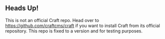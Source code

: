 ## Heads Up!
This is not an official Craft repo. Head over to https://github.com/craftcms/craft if you want to install Craft from its official repository. This repo is fixed to a version and for testing purposes.